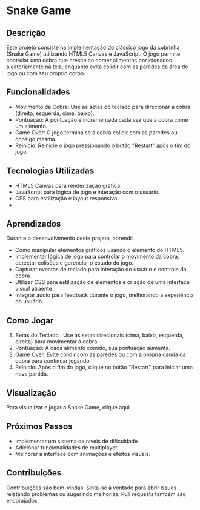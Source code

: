 # Snake Game 
## Descrição
Este projeto consiste na implementação do clássico jogo da cobrinha (Snake Game) utilizando HTML5 Canvas e JavaScript. O jogo permite controlar uma cobra que cresce ao comer alimentos posicionados aleatoriamente na tela, enquanto evita colidir com as paredes da área de jogo ou com seu próprio corpo.

## Funcionalidades
- Movimento da Cobra: Use as setas do teclado para direcionar a cobra (direita, esquerda, cima, baixo).
- Pontuação: A pontuação é incrementada cada vez que a cobra come um alimento.
- Game Over: O jogo termina se a cobra colidir com as paredes ou consigo mesma.
- Reinício: Reinicie o jogo pressionando o botão "Restart" após o fim do jogo.

## Tecnologias Utilizadas
- HTML5 Canvas para renderização gráfica.
- JavaScript para lógica de jogo e interação com o usuário.
- CSS para estilização e layout responsivo.
- 
## Aprendizados
Durante o desenvolvimento deste projeto, aprendi:

- Como manipular elementos gráficos usando o elemento <canvas> do HTML5.
- Implementar lógica de jogo para controlar o movimento da cobra, detectar colisões e gerenciar o estado do jogo.
- Capturar eventos de teclado para interação do usuário e controle da cobra.
- Utilizar CSS para estilização de elementos e criação de uma interface visual atraente.
- Integrar áudio para feedback durante o jogo, melhorando a experiência do usuário.

## Como Jogar
1. Setas do Teclado : Use as setas direcionais (cima, baixo, esquerda, direita) para movimentar a cobra.
2. Pontuação: A cada alimento comido, sua pontuação aumenta.
3. Game Over: Evite colidir com as paredes ou com a própria cauda da cobra para continuar jogando.
4. Reinício: Após o fim do jogo, clique no botão "Restart" para iniciar uma nova partida.

## Visualização
Para visualizar e jogar o Snake Game, clique aqui.

## Próximos Passos
- Implementar um sistema de níveis de dificuldade.
- Adicionar funcionalidades de multiplayer.
- Melhorar a interface com animações e efeitos visuais.

## Contribuições
Contribuições são bem-vindas! Sinta-se à vontade para abrir issues relatando problemas ou sugerindo melhorias. Pull requests também são encorajados.
